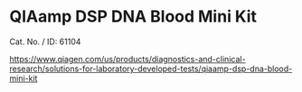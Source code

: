 # QIAamp DSP DNA Blood Mini Kit

Cat. No. / ID: 61104

https://www.qiagen.com/us/products/diagnostics-and-clinical-research/solutions-for-laboratory-developed-tests/qiaamp-dsp-dna-blood-mini-kit

